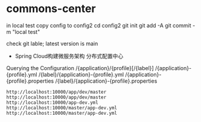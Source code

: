 # commons-center

in local test copy config to config2 
    cd config2
    git init
    git add -A
    git commit -m "local test"

check git lable; latest version is main 

- Spring Cloud构建微服务架构 分布式配置中心

Querying the Configuration
/{application}/{profile}[/{label}]
/{application}-{profile}.yml
/{label}/{application}-{profile}.yml
/{application}-{profile}.properties
/{label}/{application}-{profile}.properties
    
    http://localhost:10000/app/dev/master
    http://localhost:10000/app/dev/master
    http://localhost:10000/app-dev.yml
    http://localhost:10000/master/app-dev.yml
    http://localhost:10000/master/app-dev.yml

